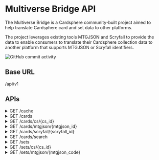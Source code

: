 # Multiverse Bridge API
The Multiverse Bridge is a Cardsphere community-built project aimed to help translate Cardsphere card and set data to other platforms.

The project leverages existing tools MTGJSON and Scryfall to provide the data to enable consumers to translate their Cardsphere collection data to another platform that supports MTGJSON or Scryfall identifiers.

![GitHub commit activity](https://img.shields.io/github/commit-activity/m/pauperbattlebox/mvb-api)

## Base URL
/api/v1

## APIs

<details>
  <summary>GET /cache</summary>
  
  Returns information about the current state of the cache. Card and pricing data is cached and refreshed once per day. 
  
  ```
  {
    "last_updated": "2022-01-22 12:34"
  }
  ```
</details>

<details>
  <summary>GET /cards</summary>
  
  Returns the IDs for all cards in the database as well as the current state of the cache.
  
  ```
  {
    "last_updated": "2022-01-22 12:34",
    "cards": [
      {
        "cs_id": 1,
        "mtgjson_id": 1,
        "scryfall_id": 1
      },
      ...
    ]
  }
  ```
</details>

<details>
  <summary>GET /cards/cs/{cs_id}</summary>

  Returns the Cardsphere card details specified by the cs_id.

  `includeRelatedPrintings` (bool, optional) - Query parameter to include the other printings of the specified card.

  ```
  {
    "cs_id": 1,
    "url": "/cards/1",
    "name": "Abundance",
    "edition": "10th Edition",
    "is_foil": true,
    "mtgjson_id": "1669af17-d287-5094-b005-4b143441442f",
    "scryfall_id": "46184f97-d5c9-4a98-9fd9-e19057ce9b7e",
    "collector_number": "249",
    "mtgjson_code": "10E",
    "prices": {
      "price": 120.9,
      "updated": "2022-01-17 02:05"
    },
    "related_printings": [
      {
        "cs_id": 2,
        "url": "/cards/2",
        "name": "Abundance",
        "edition": "10th Edition",
        "is_foil": false,
        "mtgjson_id": "1669af17-d287-5094-b005-4b143441442f",
        "scryfall_id": "46184f97-d5c9-4a98-9fd9-e19057ce9b7e",
        "collector_number": "249",
        "mtgjson_code": "10E",
        "prices": {
          "price": 5.53,
          "updated": "2022-01-17 02:05"
        }
      },
      {
        "cs_id": 50776,
        "url": "/cards/50776",
        "name": "Abundance",
        "edition": "Commander 2017",
        "is_foil": false,
        "mtgjson_id": "7e89befa-00f2-5326-a98d-70c5a54f0bea",
        "scryfall_id": "7f3fff7e-f34d-4a99-a805-bd66c4e9f0cb",
        "collector_number": "145",
        "mtgjson_code": "C17",
        "prices": {
          "price": 3.07,
          "updated": "2022-01-17 02:05"
        }
      },
      ...
    ]
  }
  ```
</details>

<details>
  <summary>GET /cards/mtgjson/{mtgjson_id}</summary>

  Returns the Cardsphere card details specified by the MTGJSON Id.

  ```
  {
    "cs_id": 2,
    "url": "/cards/2",
    "name": "Abundance",
    "edition": "10th Edition",
    "is_foil": false,
    "mtgjson_id": "1669af17-d287-5094-b005-4b143441442f",
    "scryfall_id": "46184f97-d5c9-4a98-9fd9-e19057ce9b7e",
    "collector_number": "249",
    "mtgjson_code": "10E",
    "prices": {
      "price": 5.53,
      "updated": "2022-01-17 02:05"
    }
  }
  ```
</details>

<details>
  <summary>GET /cards/scryfall/{scryfall_id}</summary>

  Returns the Cardsphere card details specified by the Scryfall Id.

  ```
  {
    "cs_id": 2,
    "url": "/cards/2",
    "name": "Abundance",
    "edition": "10th Edition",
    "is_foil": false,
    "mtgjson_id": "1669af17-d287-5094-b005-4b143441442f",
    "scryfall_id": "46184f97-d5c9-4a98-9fd9-e19057ce9b7e",
    "collector_number": "249",
    "mtgjson_code": "10E",
    "prices": {
      "price": 5.53,
      "updated": "2022-01-17 02:05"
    }
  }
  ```
</details>

<details>
  <summary>GET /cards/search</summary>

  Returns the Cardsphere card details of the cards that best match the provided query parameters.

  `name` (string, optional) - Query parameter to include search by card name. Allows partial matching.  
  `edition` (string, optional) - Query parameter to include search by card edition. Exact matching only.  
  `is_foil` (bool, optional) - Query parameter to include search by foil indicator. If true, only foil and etched foil results will be returned. If false, only nonfoil results will be returned. All finishes will be returned if the parameter is not provided.  
  `mtgjson_code` (string, optional) - Query parameter to include search by MTGJSON set code. Exact matching only.  
  `collector_number` (integer, optional) - Query parameter to include search by card collector number. Exact matching only.  

  At least one search query parameter must be provided.

  ```
  [
    {
      "cs_id": 75322,
      "url": "/cards/75322",
      "name": "Leyline of the Void",
      "edition": "Time Spiral Remastered",
      "is_foil": false,
      "mtgjson_id": "677a6e71-3038-5419-8503-dd2a58231cf4",
      "scryfall_id": "186eea73-46c5-4532-ac94-326db7d6f0cb",
      "collector_number": "326",
      "mtgjson_code": "TSR",
      "prices": {
        "price": 7.99,
        "updated": "2022-01-17 02:05"
      }
    },
    {
      "cs_id": 61482,
      "url": "/cards/61482",
      "name": "Leyline of Abundance",
      "edition": "Core 2020 - Promo Pack",
      "is_foil": false,
      "mtgjson_id": "5cb79b3b-cf8f-5485-84a9-7261a82c0e0b",
      "scryfall_id": "35ceac21-f2c6-4f48-8bf3-04a005ade645",
      "collector_number": "179p",
      "mtgjson_code": "PM20",
      "prices": {
        "price": 2.88,
        "updated": "2022-01-17 02:05"
      }
    },
    ...
  ]
  ```
</details>

<details>
  <summary>GET /sets</summary>

  Returns a list of all Cardsphere sets including that set's MTGJSON equivalent code value.

  ```
  [
    {
      "cs_id": 755,
      "cs_name": "10th Edition",
      "mtgjson_code": "10E"
    },
    {
      "cs_id": 756,
      "cs_name": "4th Edition",
      "mtgjson_code": "4ED"
    },
    ...
  ]
  ```
</details>

<details>
  <summary>GET /sets/cs/{cs_id}</summary>

  Returns the Cardsphere set specified by the cs_id and a list of the cards in the set.

  ```
  {
    "cs_id": 1290,
    "cs_name": "Zendikar Rising - Extended Art",
    "mtgjson_code": "ZNR",
    "related_mtgjson_codes": [
      {
        "mtgjson_code": "ZNC"
      }
    ],
    "cards": [
      {
        "cs_id": 71318,
        "url": "/cards/71318",
        "name": "Agadeem's Awakening // Agadeem, the Undercrypt",
        "edition": "Zendikar Rising - Extended Art",
        "is_foil": false,
        "mtgjson_id": "3e7731e8-ca30-50af-a6cb-a7ef60b3c137",
        "scryfall_id": "499c2b20-e83e-40ff-919e-1d134ad50c0a",
        "collector_number": "336",
        "mtgjson_code": "ZNR",
        "prices": {
            "price": 18.97,
            "updated": "2022-01-17 02:12"
        }
      },
    ...
    ]
  }
  ```
</details>

<details>
  <summary>GET /sets/mtgjson/{mtgjson_code}</summary>

  Returns the Cardsphere set specified by the MTGJSON set code and a list of the cards in the set.

  ```
  {
    "cs_id": 755,
    "cs_name": "10th Edition",
    "mtgjson_code": "10E",
    "cards": [
      {
        "cs_id": 2,
        "url": "/cards/2",
        "name": "Abundance",
        "edition": "10th Edition",
        "is_foil": false,
        "mtgjson_id": "1669af17-d287-5094-b005-4b143441442f",
        "scryfall_id": "46184f97-d5c9-4a98-9fd9-e19057ce9b7e",
        "collector_number": "249",
        "mtgjson_code": "10E",
        "prices": {
          "price": 5.53,
          "updated": "2022-01-17 02:12"
        }
      },
    ...
    ]
  }
  ```
</details>
